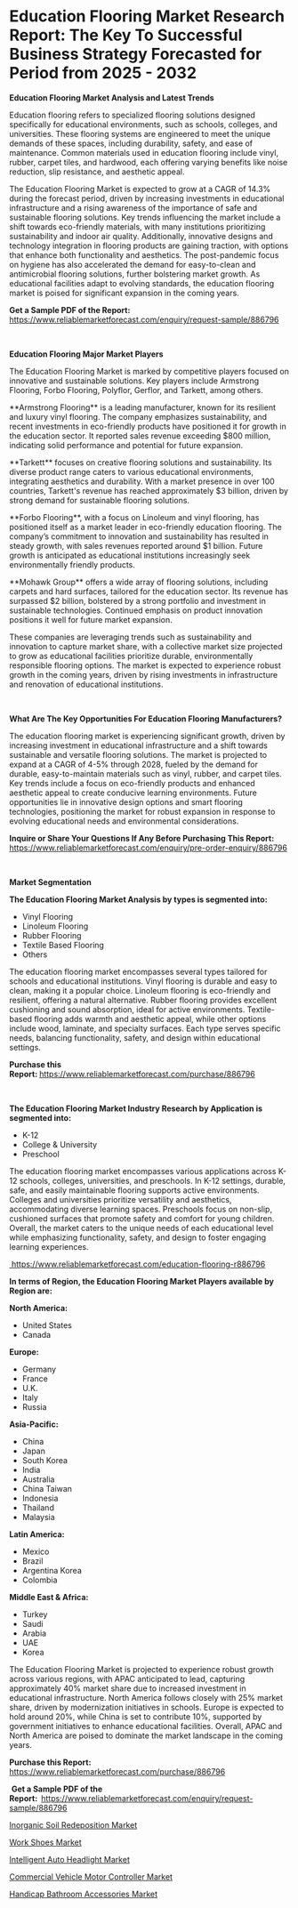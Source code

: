 <p><h1>Education Flooring Market Research Report: The Key To Successful Business Strategy Forecasted for Period from 2025 - 2032</h1></p><p><strong>Education Flooring Market Analysis and Latest Trends</strong></p>
<p><p>Education flooring refers to specialized flooring solutions designed specifically for educational environments, such as schools, colleges, and universities. These flooring systems are engineered to meet the unique demands of these spaces, including durability, safety, and ease of maintenance. Common materials used in education flooring include vinyl, rubber, carpet tiles, and hardwood, each offering varying benefits like noise reduction, slip resistance, and aesthetic appeal.</p><p>The Education Flooring Market is expected to grow at a CAGR of 14.3% during the forecast period, driven by increasing investments in educational infrastructure and a rising awareness of the importance of safe and sustainable flooring solutions. Key trends influencing the market include a shift towards eco-friendly materials, with many institutions prioritizing sustainability and indoor air quality. Additionally, innovative designs and technology integration in flooring products are gaining traction, with options that enhance both functionality and aesthetics. The post-pandemic focus on hygiene has also accelerated the demand for easy-to-clean and antimicrobial flooring solutions, further bolstering market growth. As educational facilities adapt to evolving standards, the education flooring market is poised for significant expansion in the coming years.</p></p>
<p><strong>Get a Sample PDF of the Report:&nbsp;</strong> <a href="https://www.reliablemarketforecast.com/enquiry/request-sample/886796?utm_campaign=1875&utm_medium=2&utm_source=Github&utm_content=ia&utm_term=06022025&utm_id=education-flooring">https://www.reliablemarketforecast.com/enquiry/request-sample/886796</a></p>
<p>&nbsp;</p>
<p><strong>Education Flooring Major Market Players</strong></p>
<p><p>The Education Flooring Market is marked by competitive players focused on innovative and sustainable solutions. Key players include Armstrong Flooring, Forbo Flooring, Polyflor, Gerflor, and Tarkett, among others.</p><p>**Armstrong Flooring** is a leading manufacturer, known for its resilient and luxury vinyl flooring. The company emphasizes sustainability, and recent investments in eco-friendly products have positioned it for growth in the education sector. It reported sales revenue exceeding $800 million, indicating solid performance and potential for future expansion.</p><p>**Tarkett** focuses on creative flooring solutions and sustainability. Its diverse product range caters to various educational environments, integrating aesthetics and durability. With a market presence in over 100 countries, Tarkett's revenue has reached approximately $3 billion, driven by strong demand for sustainable flooring solutions.</p><p>**Forbo Flooring**, with a focus on Linoleum and vinyl flooring, has positioned itself as a market leader in eco-friendly education flooring. The company’s commitment to innovation and sustainability has resulted in steady growth, with sales revenues reported around $1 billion. Future growth is anticipated as educational institutions increasingly seek environmentally friendly products.</p><p>**Mohawk Group** offers a wide array of flooring solutions, including carpets and hard surfaces, tailored for the education sector. Its revenue has surpassed $2 billion, bolstered by a strong portfolio and investment in sustainable technologies. Continued emphasis on product innovation positions it well for future market expansion.</p><p>These companies are leveraging trends such as sustainability and innovation to capture market share, with a collective market size projected to grow as educational facilities prioritize durable, environmentally responsible flooring options. The market is expected to experience robust growth in the coming years, driven by rising investments in infrastructure and renovation of educational institutions.</p></p>
<p>&nbsp;</p>
<p><strong>What Are The Key Opportunities For Education Flooring Manufacturers?</strong></p>
<p><p>The education flooring market is experiencing significant growth, driven by increasing investment in educational infrastructure and a shift towards sustainable and versatile flooring solutions. The market is projected to expand at a CAGR of 4-5% through 2028, fueled by the demand for durable, easy-to-maintain materials such as vinyl, rubber, and carpet tiles. Key trends include a focus on eco-friendly products and enhanced aesthetic appeal to create conducive learning environments. Future opportunities lie in innovative design options and smart flooring technologies, positioning the market for robust expansion in response to evolving educational needs and environmental considerations.</p></p>
<p><strong>Inquire or Share Your Questions If Any Before Purchasing This Report:</strong> <a href="https://www.reliablemarketforecast.com/enquiry/pre-order-enquiry/886796?utm_campaign=1875&utm_medium=2&utm_source=Github&utm_content=ia&utm_term=06022025&utm_id=education-flooring">https://www.reliablemarketforecast.com/enquiry/pre-order-enquiry/886796</a></p>
<p>&nbsp;</p>
<p><strong>Market Segmentation</strong></p>
<p><strong>The Education Flooring Market Analysis by types is segmented into:</strong></p>
<p><ul><li>Vinyl Flooring</li><li>Linoleum Flooring</li><li>Rubber Flooring</li><li>Textile Based Flooring</li><li>Others</li></ul></p>
<p><p>The education flooring market encompasses several types tailored for schools and educational institutions. Vinyl flooring is durable and easy to clean, making it a popular choice. Linoleum flooring is eco-friendly and resilient, offering a natural alternative. Rubber flooring provides excellent cushioning and sound absorption, ideal for active environments. Textile-based flooring adds warmth and aesthetic appeal, while other options include wood, laminate, and specialty surfaces. Each type serves specific needs, balancing functionality, safety, and design within educational settings.</p></p>
<p><strong>Purchase this Report:&nbsp;</strong><a href="https://www.reliablemarketforecast.com/purchase/886796?utm_campaign=1875&utm_medium=2&utm_source=Github&utm_content=ia&utm_term=06022025&utm_id=education-flooring">https://www.reliablemarketforecast.com/purchase/886796</a></p>
<p>&nbsp;</p>
<p><strong>The Education Flooring Market Industry Research by Application is segmented into:</strong></p>
<p><ul><li>K-12</li><li>College & University</li><li>Preschool</li></ul></p>
<p><p>The education flooring market encompasses various applications across K-12 schools, colleges, universities, and preschools. In K-12 settings, durable, safe, and easily maintainable flooring supports active environments. Colleges and universities prioritize versatility and aesthetics, accommodating diverse learning spaces. Preschools focus on non-slip, cushioned surfaces that promote safety and comfort for young children. Overall, the market caters to the unique needs of each educational level while emphasizing functionality, safety, and design to foster engaging learning experiences.</p></p>
<p><a href="https://www.reliablemarketforecast.com/education-flooring-r886796?utm_campaign=1875&utm_medium=2&utm_source=Github&utm_content=ia&utm_term=06022025&utm_id=education-flooring">&nbsp;https://www.reliablemarketforecast.com/education-flooring-r886796</a></p>
<p><strong>In terms of Region, the Education Flooring Market Players available by Region are:</strong></p>
<p>
    <p> <strong> North America: </strong>
        <ul>
            <li>United States</li>
            <li>Canada</li>
        </ul>
        </p> 
    <p> <strong> Europe: </strong>
        <ul>
            <li>Germany</li>
            <li>France</li>
            <li>U.K.</li>
            <li>Italy</li>
            <li>Russia</li>
        </ul>
        </p> 
    <p> <strong> Asia-Pacific: </strong>
        <ul>
            <li>China</li>
            <li>Japan</li>
            <li>South Korea</li>
            <li>India</li>
            <li>Australia</li>
            <li>China Taiwan</li>
            <li>Indonesia</li>
            <li>Thailand</li>
            <li>Malaysia</li>
        </ul>
        </p> 
    <p> <strong> Latin America: </strong>
        <ul>
            <li>Mexico</li>
            <li>Brazil</li>
            <li>Argentina Korea</li>
            <li>Colombia</li>
        </ul>
        </p> 
    <p> <strong> Middle East & Africa: </strong>
        <ul>
            <li>Turkey</li>
            <li>Saudi</li>
            <li>Arabia</li>
            <li>UAE</li>
            <li>Korea</li>
        </ul>
    </p>
    </p>
<p><p>The Education Flooring Market is projected to experience robust growth across various regions, with APAC anticipated to lead, capturing approximately 40% market share due to increased investment in educational infrastructure. North America follows closely with 25% market share, driven by modernization initiatives in schools. Europe is expected to hold around 20%, while China is set to contribute 10%, supported by government initiatives to enhance educational facilities. Overall, APAC and North America are poised to dominate the market landscape in the coming years.</p></p>
<p><strong>Purchase this Report: </strong><a href="https://www.reliablemarketforecast.com/purchase/886796?utm_campaign=1875&utm_medium=2&utm_source=Github&utm_content=ia&utm_term=06022025&utm_id=education-flooring">https://www.reliablemarketforecast.com/purchase/886796</a></p>
<p>&nbsp;<strong>Get a Sample PDF of the Report:&nbsp;&nbsp;</strong><a href="https://www.reliablemarketforecast.com/enquiry/request-sample/886796?utm_campaign=1875&utm_medium=2&utm_source=Github&utm_content=ia&utm_term=06022025&utm_id=education-flooring">https://www.reliablemarketforecast.com/enquiry/request-sample/886796</a></p>
<p><strong></strong></p>
<p><p><a href="https://www.linkedin.com/pulse/current-valuation-of119-cagr-report-provides-thorough-study-vzqle?utm_campaign=1875&utm_medium=2&utm_source=Github&utm_content=ia&utm_term=06022025&utm_id=education-flooring">Inorganic Soil Redeposition Market</a></p><p><a href="https://github.com/popupioo/Market-Research-Report-List-1/blob/main/work-shoes-market.md?utm_campaign=1875&utm_medium=2&utm_source=Github&utm_content=ia&utm_term=06022025&utm_id=education-flooring">Work Shoes Market</a></p><p><a href="https://www.linkedin.com/pulse/intelligent-auto-headlight-market-report-industry-value-ployf?utm_campaign=1875&utm_medium=2&utm_source=Github&utm_content=ia&utm_term=06022025&utm_id=education-flooring">Intelligent Auto Headlight Market</a></p><p><a href="https://www.linkedin.com/pulse/commercial-vehicle-motor-controller-market-report-2025-e6otf?utm_campaign=1875&utm_medium=2&utm_source=Github&utm_content=ia&utm_term=06022025&utm_id=education-flooring">Commercial Vehicle Motor Controller Market</a></p><p><a href="https://github.com/abantolemox08/Market-Research-Report-List-1/blob/main/handicap-bathroom-accessories-market.md?utm_campaign=1875&utm_medium=2&utm_source=Github&utm_content=ia&utm_term=06022025&utm_id=education-flooring">Handicap Bathroom Accessories Market</a></p></p>